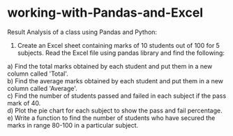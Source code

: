 # working-with-Pandas-and-Excel

Result Analysis of a class using Pandas and Python:

1. Create an Excel sheet containing marks of 10 students out of 100 for 5 subjects.  Read the Excel file using pandas library and find the following:  

a) Find the total marks obtained by each student and put them in a new column called 'Total'.  
b) Find the average marks obtained by each student and put them in a new column called 'Average'.  
c) Find the number of students passed and failed in each subject if the pass mark of 40.  
d) Plot the pie chart for each subject to show the pass and fail percentage.
e) Write a function to find the number of students who have secured the marks in range 80-100 in a particular subject.
